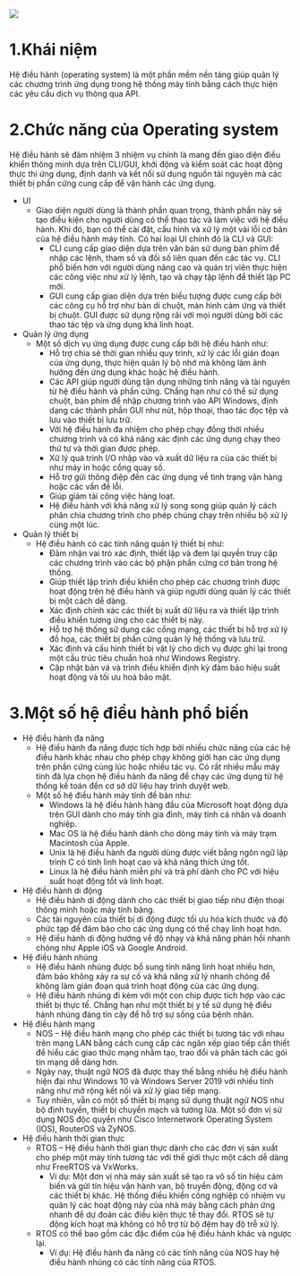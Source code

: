 <img src="https://reviewso.vn/uploads/he-dieu-hanh.jpg">

# 1.Khái niệm
Hệ điều hành (operating system) là một phần mềm nền tảng giúp quản lý các chương trình ứng dụng trong hệ thống máy tính bằng cách thực hiện các yêu cầu dịch vụ thông qua API.
# 2.Chức năng của Operating system
Hệ điều hành sẽ đảm nhiệm 3 nhiệm vụ chính là mang đến giao diện điều khiển thông minh dựa trên CLI/GUI, khởi động và kiểm soát các hoạt động thực thi ứng dụng, định danh và kết nối sử dụng nguồn tài nguyên mà các thiết bị phần cứng cung cấp để vận hành các ứng dụng.

- UI
  - Giao diện người dùng là thành phần quan trọng, thành phần này sẽ tạo điều kiện cho người dùng có thể thao tác và làm việc với hệ điều hành. Khi đó, bạn có thể cài đặt, cấu hình và xử lý một vài lỗi cơ bản của hệ điều hành máy tính. Có hai loại UI chính đó là CLI và GUI:
    - CLI cung cấp giao diện dựa trên văn bản sử dụng bàn phím để nhập các lệnh, tham số và đối số liên quan đến các tác vụ. CLI phổ biến hơn với người dùng nâng cao và quản trị viên thực hiện các công việc như xử lý lệnh, tạo và chạy tập lệnh để thiết lập PC mới.
    - GUI cung cấp giao diện dựa trên biểu tượng được cung cấp bởi các công cụ hỗ trợ như bàn di chuột, màn hình cảm ứng và thiết bị chuột. GUI được sử dụng rộng rãi với mọi người dùng bởi các thao tác tệp và ứng dụng khá linh hoạt.
- Quản lý ứng dụng
  - Một số dịch vụ ứng dụng được cung cấp bởi hệ điều hành như:
    - Hỗ trợ chia sẻ thời gian nhiều quy trình, xử lý các lỗi gián đoạn của ứng dụng, thực hiện quản lý bộ nhớ mà không làm ảnh hưởng đến ứng dụng khác hoặc hệ điều hành.
    - Các API giúp người dùng tận dụng những tính năng và tài nguyên từ hệ điều hành và phần cứng. Chẳng hạn như có thể sử dụng chuột, bàn phím để nhập chương trình vào API Windows, định dạng các thành phần GUI như nút, hộp thoại, thao tác đọc tệp và lưu vào thiết bị lưu trữ.
    - Với hệ điều hành đa nhiệm cho phép chạy đồng thời nhiều chương trình và có khả năng xác định các ứng dụng chạy theo thứ tự và thời gian được phép.
    - Xử lý quá trình I/O nhập vào và xuất dữ liệu ra của các thiết bị như máy in hoặc cổng quay số.
    - Hỗ trợ gửi thông điệp đến các ứng dụng về tình trạng vận hàng hoặc các vấn đề lỗi.
    - Giúp giảm tải công việc hàng loạt.
    - Hệ điều hành với khả năng xử lý song song giúp quản lý cách phân chia chương trình cho phép chúng chạy trên nhiều bộ xử lý cùng một lúc.
- Quản lý thiết bị
  - Hệ điều hành có các tính năng quản lý thiết bị như:
    - Đảm nhận vai trò xác định, thiết lập và đem lại quyền truy cập các chương trình vào các bộ phận phần cứng cơ bản trong hệ thống.
    - Giúp thiết lập trình điều khiển cho phép các chương trình được hoạt động trên hệ điều hành và giúp người dùng quản lý các thiết bị một cách dễ dàng.
    - Xác định chính xác các thiết bị xuất dữ liệu ra và thiết lập trình điều khiển tương ứng cho các thiết bị này.
    - Hỗ trợ hệ thống sử dụng các cổng mạng, các thiết bị hỗ trợ xử lý đồ họa, các thiết bị phần cứng quản lý hệ thống và lưu trữ.
    - Xác định và cấu hình thiết bị vật lý cho dịch vụ được ghi lại trong một cấu trúc tiêu chuẩn hoá như Windows Registry.
    - Cập nhật bản vá và trình điều khiển định kỳ đảm bảo hiệu suất hoạt động và tối ưu hoá bảo mật.

# 3.Một số hệ điều hành phổ biến
- Hệ điều hành đa năng
  - Hệ điều hành đa năng được tích hợp bởi nhiều chức năng của các hệ điều hành khác nhau cho phép chạy không giới hạn các ứng dụng trên phần cứng cùng lúc hoặc nhiều tác vụ. Có rất nhiều mẫu máy tính đã lựa chọn hệ điều hành đa năng để chạy các ứng dụng từ hệ thống kế toán đến cơ sở dữ liệu hay trình duyệt web.
  - Một số hệ điều hành máy tính để bàn như:
    - Windows là hệ điều hành hàng đầu của Microsoft hoạt động dựa trên GUI dành cho máy tính gia đình, máy tính cá nhân và doanh nghiệp.
    - Mac OS là hệ điều hành dành cho dòng máy tính và máy trạm Macintosh của Apple.
    - Unix là hệ điều hành đa người dùng được viết bằng ngôn ngữ lập trình C có tính linh hoạt cao và khả năng thích ứng tốt.
    - Linux là hệ điều hành miễn phí và trả phí dành cho PC với hiệu suất hoạt động tốt và linh hoạt.
- Hệ điều hành di động
  - Hệ điều hành di động dành cho các thiết bị giao tiếp như điện thoại thông minh hoặc máy tính bảng.
  - Các tài nguyên của thiết bị di động được tối ưu hóa kích thước và độ phức tạp để đảm bảo cho các ứng dụng có thể chạy linh hoạt hơn.
  - Hệ điều hành di động hướng về độ nhạy và khả năng phản hồi nhanh chóng như Apple iOS và Google Android.
- Hệ điều hành nhúng
  - Hệ điều hành nhúng được bổ sung tính năng linh hoạt nhiều hơn, đảm bảo không xảy ra sự cố và khả năng xử lý nhanh chóng để không làm gián đoạn quá trình hoạt động của các ứng dụng.
  - Hệ điều hành nhúng đi kèm với một con chip được tích hợp vào các thiết bị thực tế. Chẳng hạn như một thiết bị y tế sử dụng hệ điều hành nhúng đáng tin cậy để hỗ trợ sự sống của bệnh nhân.
- Hệ điều hành mạng
  - NOS – Hệ điều hành mạng cho phép các thiết bị tương tác với nhau trên mạng LAN bằng cách cung cấp các ngăn xếp giao tiếp cần thiết để hiểu các giao thức mạng nhằm tạo, trao đổi và phân tách các gói tin mạng dễ dàng hơn.
  - Ngày nay, thuật ngữ NOS đã được thay thế bằng nhiều hệ điều hành hiện đại như Windows 10 và Windows Server 2019 với nhiều tính năng như mở rộng kết nối và xử lý giao tiếp mạng.
  - Tuy nhiên, vẫn có một số thiết bị mạng sử dụng thuật ngữ NOS như bộ định tuyến, thiết bị chuyển mạch và tường lửa. Một số đơn vị sử dụng NOS độc quyền như Cisco Internetwork Operating System (IOS), RouterOS và ZyNOS.
- Hệ điều hành thời gian thực
  - RTOS – Hệ điều hành thời gian thực dành cho các đơn vị sản xuất cho phép một máy tính tương tác với thế giới thực một cách dễ dàng như FreeRTOS và VxWorks.
    - Ví dụ: Một đơn vị nhà máy sản xuất sẽ tạo ra vô số tín hiệu cảm biến và gửi tín hiệu vận hành van, bộ truyền động, động cơ và các thiết bị khác. Hệ thống điều khiển công nghiệp có nhiệm vụ quản lý các hoạt động này của nhà máy bằng cách phản ứng nhanh để dự đoán các điều kiện thực tế thay đổi. RTOS sẽ tự động kích hoạt mà không có hỗ trợ từ bộ đệm hay độ trễ xử lý.
  - RTOS có thể bao gồm các đặc điểm của hệ điều hành khác và ngược lại.
    - Ví dụ: Hệ điều hành đa năng có các tính năng của NOS hay hệ điều hành nhúng có các tính năng của RTOS.
